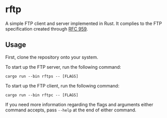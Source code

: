 # rftp
A simple FTP client and server implemented in Rust. It complies to the FTP specification created through [RFC 959](https://www.rfc-editor.org/rfc/rfc959.html).

## Usage

First, clone the repository onto your system.

To start up the FTP server, run the following command:
```
cargo run --bin rftps -- [FLAGS]
```

To start up the FTP client, run the following command:
```
cargo run --bin rftpc -- [FLAGS]
```

If you need more information regarding the flags and arguments either command accepts, pass `--help` at the end of either command.
